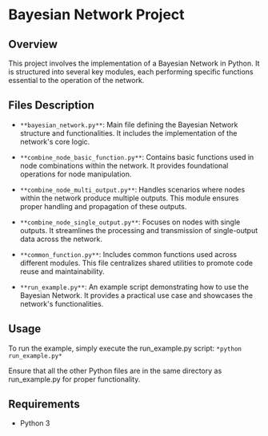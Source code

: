 # Bayesian Network Project

## Overview
This project involves the implementation of a Bayesian Network in Python. It is structured into several key modules, each performing specific functions essential to the operation of the network.

## Files Description
* `**bayesian_network.py**`: Main file defining the Bayesian Network structure and functionalities. It includes the implementation of the network's core logic.

* `**combine_node_basic_function.py**`: Contains basic functions used in node combinations within the network. It provides foundational operations for node manipulation.

* `**combine_node_multi_output.py**`: Handles scenarios where nodes within the network produce multiple outputs. This module ensures proper handling and propagation of these outputs.

* `**combine_node_single_output.py**`: Focuses on nodes with single outputs. It streamlines the processing and transmission of single-output data across the network.

* `**common_function.py**`: Includes common functions used across different modules. This file centralizes shared utilities to promote code reuse and maintainability.

* `**run_example.py**`: An example script demonstrating how to use the Bayesian Network. It provides a practical use case and showcases the network's functionalities.

## Usage
To run the example, simply execute the run_example.py script:
`*python run_example.py*`

Ensure that all the other Python files are in the same directory as run_example.py for proper functionality.

## Requirements
* Python 3